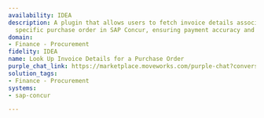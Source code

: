 ```yaml
---
availability: IDEA
description: A plugin that allows users to fetch invoice details associated with a
  specific purchase order in SAP Concur, ensuring payment accuracy and compliance.
domain:
- Finance - Procurement
fidelity: IDEA
name: Look Up Invoice Details for a Purchase Order
purple_chat_link: https://marketplace.moveworks.com/purple-chat?conversation=%7B%22messages%22%3A%5B%7B%22parts%22%3A%5B%7B%22richText%22%3A%22Can+you+look+up+the+invoices+for+my+recent+software+purchase%3F%22%7D%5D%2C%22role%22%3A%22user%22%7D%2C%7B%22parts%22%3A%5B%7B%22reasoningSteps%22%3A%5B%7B%22richText%22%3A%22Searching+for+purchase+orders+related+to+%27software%27+for+the+current+user+in+SAP+Concur.%22%2C%22status%22%3A%22pending%22%7D%2C%7B%22richText%22%3A%22Found+3+recent+purchase+orders.%22%2C%22status%22%3A%22success%22%7D%5D%7D%2C%7B%22richText%22%3A%22%3Cp+xmlns%3D%5C%22http%3A%2F%2Fwww.w3.org%2F1999%2Fxhtml%5C%22%3EI+found+a+few+of+your+recent+purchase+orders+in+%3Cb%3ESAP+Concur%3C%2Fb%3E.+Which+one+are+you+referring+to%3F%3C%2Fp%3E%3Col+xmlns%3D%5C%22http%3A%2F%2Fwww.w3.org%2F1999%2Fxhtml%5C%22%3E%3Cli%3EPO-98765+for+Office+Chairs%3C%2Fli%3E%3Cli%3EPO-98766+for+Software+Licenses%3C%2Fli%3E%3Cli%3EPO-98767+for+Catering+Services%3C%2Fli%3E%3C%2Fol%3E%22%7D%5D%2C%22role%22%3A%22assistant%22%7D%2C%7B%22parts%22%3A%5B%7B%22richText%22%3A%22The+one+for+software+licenses%2C+PO-98766%22%7D%5D%2C%22role%22%3A%22user%22%7D%2C%7B%22parts%22%3A%5B%7B%22reasoningSteps%22%3A%5B%7B%22richText%22%3A%22Searching+for+invoices+associated+with+purchase+order+%27PO-98766%27+in+SAP+Concur.%22%2C%22status%22%3A%22pending%22%7D%2C%7B%22richText%22%3A%22Found+2+associated+invoices.%22%2C%22status%22%3A%22success%22%7D%5D%7D%2C%7B%22richText%22%3A%22%3Cp+xmlns%3D%5C%22http%3A%2F%2Fwww.w3.org%2F1999%2Fxhtml%5C%22%3EI+found+two+invoices+associated+with+purchase+order+%3Cb%3EPO-98766%3C%2Fb%3E+in+%3Cb%3ESAP+Concur%3C%2Fb%3E%3A%3C%2Fp%3E%3Cp+xmlns%3D%5C%22http%3A%2F%2Fwww.w3.org%2F1999%2Fxhtml%5C%22%3E%3Cb%3EInvoice+INV-12345%3C%2Fb%3E%3C%2Fp%3E%3Cul+xmlns%3D%5C%22http%3A%2F%2Fwww.w3.org%2F1999%2Fxhtml%5C%22%3E%3Cli%3E%3Cb%3EAmount%3A%3C%2Fb%3E+%24750.00%3C%2Fli%3E%3Cli%3E%3Cb%3EStatus%3A%3C%2Fb%3E+Paid%3C%2Fli%3E%3Cli%3E%3Cb%3EPayment+Date%3A%3C%2Fb%3E+2023-11-15%3C%2Fli%3E%3C%2Ful%3E%3Cp+xmlns%3D%5C%22http%3A%2F%2Fwww.w3.org%2F1999%2Fxhtml%5C%22%3E%3Cb%3EInvoice+INV-12346%3C%2Fb%3E%3C%2Fp%3E%3Cul+xmlns%3D%5C%22http%3A%2F%2Fwww.w3.org%2F1999%2Fxhtml%5C%22%3E%3Cli%3E%3Cb%3EAmount%3A%3C%2Fb%3E+%24750.00%3C%2Fli%3E%3Cli%3E%3Cb%3EStatus%3A%3C%2Fb%3E+Approved%2C+Pending+Payment%3C%2Fli%3E%3Cli%3E%3Cb%3EDue+Date%3A%3C%2Fb%3E+2023-12-15%3C%2Fli%3E%3C%2Ful%3E%22%7D%2C%7B%22citations%22%3A%5B%7B%22citationTitle%22%3A%22PO-98766%22%2C%22connectorName%22%3A%22sap-concur%22%7D%2C%7B%22citationTitle%22%3A%22INV-12345%22%2C%22connectorName%22%3A%22sap-concur%22%7D%2C%7B%22citationTitle%22%3A%22INV-12346%22%2C%22connectorName%22%3A%22sap-concur%22%7D%5D%7D%5D%2C%22role%22%3A%22assistant%22%2C%22showFeedbackTray%22%3Atrue%7D%5D%7D
solution_tags:
- Finance - Procurement
systems:
- sap-concur

---
```


